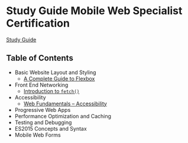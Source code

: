 # Study Guide Mobile Web Specialist Certification

[Study Guide](https://developers.google.com/training/certification/mobile-web-specialist/StudyGuide_MobileWebSpecialist.pdf)

## Table of Contents

* Basic Website Layout and Styling
  * [A Complete Guide to Flexbox](./basic-website-layout-and-styling/a-complete-guide-to-flexbox.md)
* Front End Networking
  * [Introduction to `fetch()`](./front-end-networking/introduction-to-fetch.md)
* Accessibility
  * [Web Fundamentals – Accessibility](./accessibility/web-fundamentals-accessibility/index.md)
* Progressive Web Apps
* Performance Optimization and Caching
* Testing and Debugging
* ES2015 Concepts and Syntax
* Mobile Web Forms
